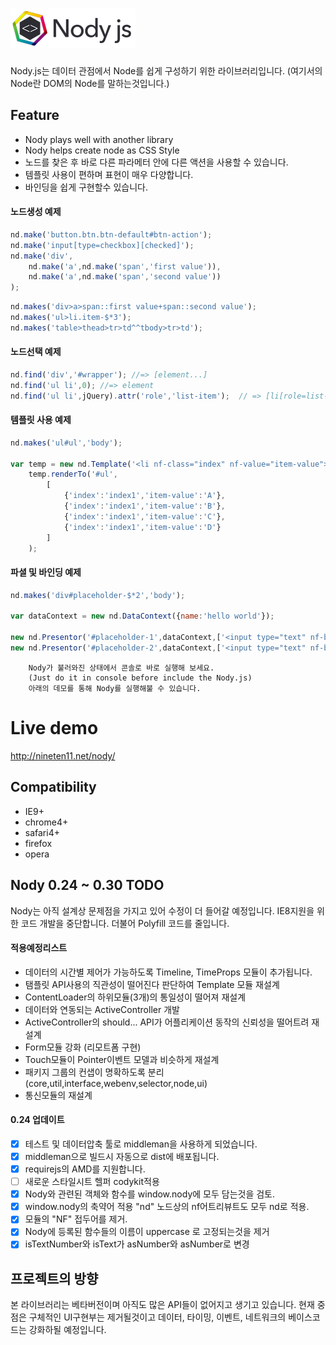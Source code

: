 ![Nody.js](/logo/nodyjs-small.png)
==================================
Nody.js는 데이터 관점에서 Node를 쉽게 구성하기 위한 라이브러리입니다. 
(여기서의 Node란 DOM의 Node를 말하는것입니다.)

## Feature #
  - Nody plays well with another library
  - Nody helps create node as CSS Style
  - 노드를 찾은 후 바로 다른 파라메터 안에 다른 액션을 사용할 수 있습니다.
  - 템플릿 사용이 편하며 표현이 매우 다양합니다.
  - 바인딩을 쉽게 구현할수 있습니다.

#### 노드생성 예제
```javascript
nd.make('button.btn.btn-default#btn-action');
nd.make('input[type=checkbox][checked]');
nd.make('div',
	nd.make('a',nd.make('span','first value')),
	nd.make('a',nd.make('span','second value'))
);
```
```javascript
nd.makes('div>a>span::first value+span::second value');
nd.makes('ul>li.item-$*3');
nd.makes('table>thead>tr>td^^tbody>tr>td');
```


#### 노드선택 예제
```javascript
nd.find('div','#wrapper'); //=> [element...]
nd.find('ul li',0); //=> element
nd.find('ul li',jQuery).attr('role','list-item');  // => [li[role=list-item]]
```

#### 템플릿 사용 예제
```javascript
nd.makes('ul#ul','body');

var temp = new nd.Template('<li nf-class="index" nf-value="item-value"></li>');
	temp.renderTo('#ul',
		[
			{'index':'index1','item-value':'A'},
			{'index':'index1','item-value':'B'},
			{'index':'index1','item-value':'C'},
			{'index':'index1','item-value':'D'}
		]
	);
```
  
#### 파셜 및 바인딩 예제
```javascript
nd.makes('div#placeholder-$*2','body');

var dataContext = new nd.DataContext({name:'hello world'});

new nd.Presentor('#placeholder-1',dataContext,['<input type="text" nf-bind="name">'],true);
new nd.Presentor('#placeholder-2',dataContext,['<input type="text" nf-bind="name">'],true);
```

```
	Nody가 불러와진 상태에서 콘솔로 바로 실행해 보세요.
	(Just do it in console before include the Nody.js)
	아래의 데모를 통해 Nody를 실행해불 수 있습니다.
```

# Live demo #
<a href="http://nineten11.net/nody/">http://nineten11.net/nody/</a>

## Compatibility #
  - IE9+
  - chrome4+
  - safari4+
  - firefox
  - opera
  
  
## Nody 0.24 ~ 0.30 TODO #
Nody는 아직 설계상 문제점을 가지고 있어 수정이 더 들어갈 예정입니다.
IE8지원을 위한 코드 개발을 중단합니다. 더불어 Polyfill 코드를 줄입니다.

#### 적용예정리스트
  
  - 데이터의 시간별 제어가 가능하도록 Timeline, TimeProps 모듈이 추가됩니다.
  - 탬플릿 API사용의 직관성이 떨어진다 판단하여 Template 모듈 재설계
  - ContentLoader의 하위모듈(3개)의 통일성이 떨어져 재설계
  - 데이터와 연동되는 ActiveController 개발
  - ActiveController의 should... API가 어플리케이션 동작의 신뢰성을 떨어트려 재설계
  - Form모듈 강화 (리모트폼 구현)
  - Touch모듈이 Pointer이벤트 모델과 비슷하게 재설계
  - 패키지 그룹의 컨샙이 명확하도록 분리 (core,util,interface,webenv,selector,node,ui)
  - 통신모듈의 재설계
  
#### 0.24 업데이트
  - [x] 테스트 및 데이터압축 툴로 middleman을 사용하게 되었습니다.
  - [x] middleman으로 빌드시 자동으로 dist에 배포됩니다.
  - [x] requirejs의 AMD를 지원합니다.
  - [ ] 새로운 스타일시트 헬퍼 codykit적용
  - [x] Nody와 관련된 객체와 함수를 window.nody에 모두 담는것을 검토.
  - [x] window.nody의 축약어 적용 "nd" 노드상의 nf어트리뷰트도 모두 nd로 적용.
  - [x] 모듈의 "NF" 접두어를 제거.
  - [x] Nody에 등록된 함수들의 이름이 uppercase 로 고정되는것을 제거
  - [x] isTextNumber와 isText가 asNumber와 asNumber로 변경
  
## 프로젝트의 방향 #
본 라이브러리는 베타버전이며 아직도 많은 API들이 없어지고 생기고 있습니다.
현재 중점은 구체적인 UI구현부는 제거될것이고 데이터, 타이밍, 이벤트, 네트워크의 베이스코드는 강화하될 예정입니다.
